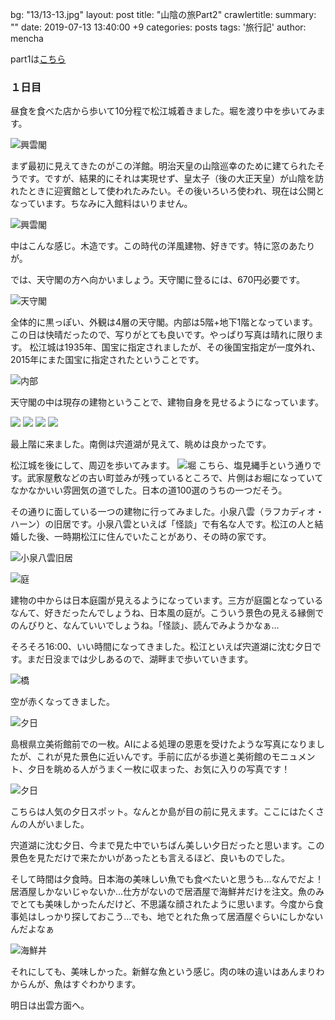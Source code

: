 bg: "13/13-13.jpg"
layout: post
title:  "山陰の旅Part2"
crawlertitle: 
summary: ""
date:   2019-07-13 13:40:00 +9
categories: posts
tags: '旅行記'
author: mencha

part1は[こちら](https://menchan.github.io/posts/saninn1/)

### １日目

昼食を食べた店から歩いて10分程で松江城着きました。堀を渡り中を歩いてみます。

![興雲閣](https://drive.google.com/uc?export=view&id=1Xfz-w1NfrIfOP40ZL2V6mFLtp-7Lq0wu)

まず最初に見えてきたのがこの洋館。明治天皇の山陰巡幸のために建てられたそうです。ですが、結果的にそれは実現せず、皇太子（後の大正天皇）が山陰を訪れたときに迎賓館として使われたみたい。その後いろいろ使われ、現在は公開となっています。ちなみに入館料はいりません。

![興雲閣](https://drive.google.com/uc?export=view&id=1RdJx338cvRJ7n2MmleEUrOqrU3VtD7uD)

中はこんな感じ。木造です。この時代の洋風建物、好きです。特に窓のあたりが。

では、天守閣の方へ向かいましょう。天守閣に登るには、670円必要です。

![天守閣](https://drive.google.com/uc?export=view&id=1UkKCvayoL2tR2b5iPsrC0s-cJSPZDf9h)

全体的に黒っぽい、外観は4層の天守閣。内部は5階+地下1階となっています。この日は快晴だったので、写りがとても良いです。やっぱり写真は晴れに限ります。
松江城は1935年、国宝に指定されましたが、その後国宝指定が一度外れ、2015年にまた国宝に指定されたということです。

![内部](https://drive.google.com/uc?export=view&id=1_i9hlYMZk-ENeGBoHyEKHfQcAqMM8fn4)

天守閣の中は現存の建物ということで、建物自身を見せるようになっています。

![](https://drive.google.com/uc?export=view&id=1cq-AWRqu85VDO3K8x6kTslVzlJU2xEu7)
![](https://drive.google.com/uc?export=view&id=1-rWicgFCTwSUEWw-p8YEy0o6NLUc0sDJ)
![](https://drive.google.com/uc?export=view&id=1DvRYv6u99PK3trmoTpfG7ON30CNHTaVa)
![](https://drive.google.com/uc?export=view&id=1MUTYf7w84xTtV4PuuxOZG9w4xXfYRb8k)

最上階に来ました。南側は宍道湖が見えて、眺めは良かったです。

松江城を後にして、周辺を歩いてみます。
![堀](https://drive.google.com/uc?export=view&id=1a5v0svvHEUHaqzrS02xyd7nPib2BoF9j)
こちら、塩見縄手という通りです。武家屋敷などの古い町並みが残っているところで、片側はお堀になっていてなかなかいい雰囲気の道でした。日本の道100選のうちの一つだそう。

その通りに面している一つの建物に行ってみました。小泉八雲（ラフカディオ・ハーン）の旧居です。小泉八雲といえば「怪談」で有名な人です。松江の人と結婚した後、一時期松江に住んでいたことがあり、その時の家です。

![小泉八雲旧居](https://drive.google.com/uc?export=view&id=1tYaKQO3pumt21_REKve9fB4DYg8KADoD)

![庭](https://drive.google.com/uc?export=view&id=1tbuT3e0MW81fu-5v23Z1vv7GUICVL4eQ)

建物の中からは日本庭園が見えるようになっています。三方が庭園となっているなんて、好きだったんでしょうね、日本風の庭が。こういう景色の見える縁側でのんびりと、なんていいでしょうね。「怪談」、読んでみようかなぁ…

そろそろ16:00、いい時間になってきました。松江といえば宍道湖に沈む夕日です。まだ日没までは少しあるので、湖畔まで歩いていきます。

![橋](https://drive.google.com/uc?export=view&id=1v5ATHosumkAarLqeYcA6pDre2O53kDip)

空が赤くなってきました。

![夕日](https://drive.google.com/uc?export=view&id=1q2WZoeCG0vrLWvAgfhTN120wF9EpWtXE)

島根県立美術館前での一枚。AIによる処理の恩恵を受けたような写真になりましたが、これが見た景色に近いんです。手前に広がる歩道と美術館のモニュメント、夕日を眺める人がうまく一枚に収まった、お気に入りの写真です！

![夕日](https://drive.google.com/uc?export=view&id=1LeGxqtv8UxnrJ1lE9zoZW2oBnMFxb06M)

こちらは人気の夕日スポット。なんとか島が目の前に見えます。ここにはたくさんの人がいました。

宍道湖に沈む夕日、今まで見た中でいちばん美しい夕日だったと思います。この景色を見ただけで来たかいがあったとも言えるほど、良いものでした。

そして時間は夕食時。日本海の美味しい魚でも食べたいと思うも…なんでだよ！居酒屋しかないじゃないか…仕方がないので居酒屋で海鮮丼だけを注文。魚のみでとても美味しかったんだけど、不思議な顔されたように思います。今度から食事処はしっかり探しておこう…でも、地でとれた魚って居酒屋ぐらいにしかないんだよなぁ

![海鮮丼](https://drive.google.com/uc?export=view&id=1jEWVwe_rh7KM3NoJaXDYuzEWasS4yWe7)

それにしても、美味しかった。新鮮な魚という感じ。肉の味の違いはあんまりわからんが、魚はすぐわかります。

明日は出雲方面へ。